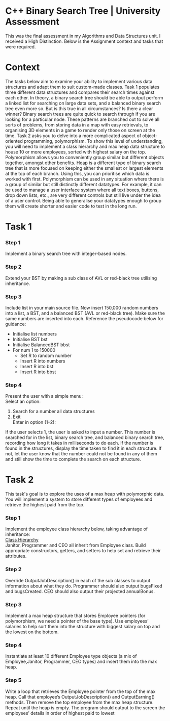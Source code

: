 # C++ Binary Search Tree | University Assessment

This was the final assessment in my Algorithms and Data Structures unit. I received a High Distinction.
Below is the Assignment context and tasks that were required.

# Context
The tasks below aim to examine your ability to implement various data structures and adapt them to suit custom-made classes.
Task 1 populates three different data structures and compares their search times against each other. In theory, a binary search tree should be able to output perform a linked list for searching on large data sets, and a balanced binary search tree even more so. But is this true in all circumstances? Is there a clear winner? Binary search trees are quite quick to search through if you are looking for a particular node. These patterns are branched out to solve all sorts of problems, from storing data in a map with easy retrievals, to organising 3D elements in a game to render only those on screen at the time.
Task 2 asks you to delve into a more complicated aspect of object-oriented programming, polymorphism. To show this level of understanding, you will need to implement a class hierarchy and max heap data structure to house 10 or more employees, sorted with highest salary on the top. Polymorphism allows you to conveniently group similar but different objects together, amongst other benefits. Heap is a different type of binary search tree that is more focused on keeping either the smallest or largest elements at the top of each branch. Using this, you can prioritise which data is worked with first. Polymorphism can be used in any situation where there is a group of similar but still distinctly different datatypes. For example, it can be used to manage a user interface system where all text boxes, buttons, drop down lists, etc., are very different controls but still live under the idea of a user control. Being able to generalise your datatypes enough to group them will create shorter and easier code to test in the long run.

# Task 1
### Step 1
Implement a binary search tree with integer-based nodes.
### Step 2
Extend your BST by making a sub class of AVL or red-black tree utilising inheritance.
### Step 3
Include list in your main source file. Now insert 150,000 random numbers into a list, a BST, and a balanced BST (AVL or red-black tree). Make sure the same numbers are inserted into each.
Reference the pseudocode below for guidance:
- Initialise list numbers
- Initialise BST bst
- Initialise BalancedBST bbst
- For num 1 to 150000
  - Set R to random number
  - Insert R into numbers
  - Insert R into bst
  - Insert R into bbst
  
### Step 4
Present the user with a simple menu:  
Select an option:  
1) Search for a number all data structures  
2) Exit  
Enter in option (1–2):

If the user selects 1, the user is asked to input a number. This number is searched for in the list,
binary search tree, and balanced binary search tree, recording how long it takes in milliseconds to do
each. If the number is found in the structures, display the time taken to find it in each structure. If
not, let the user know that the number could not be found in any of them and still show the time to
complete the search on each structure.

# Task 2
This task's goal is to explore the uses of a max heap with polymorphic data. You will implement a
system to store different types of employees and retrieve the highest paid from the top.
### Step 1
Implement the employee class hierarchy below, taking advantage of inheritance:  
[Class Hierarchy](https://i.imgur.com/DHWyDkd.png)  
Janitor, Programmer and CEO all inherit from Employee class. Build appropriate constructors,
getters, and setters to help set and retrieve their attributes.
### Step 2
Override OutputJobDescription() in each of the sub classes to output information about what
they do. Programmer should also output bugsFixed and bugsCreated. CEO should also output their
projected annualBonus.
### Step 3
Implement a max heap structure that stores Employee pointers (for polymorphism, we need a
pointer of the base type). Use employees’ salaries to help sort them into the structure with biggest
salary on top and the lowest on the bottom.
### Step 4
Instantiate at least 10 different Employee type objects (a mix of Employee,Janitor, Programmer,
CEO types) and insert them into the max heap.
### Step 5
Write a loop that retrieves the Employee pointer from the top of the max heap. Call that employee’s
OutputJobDescription() and OutputEarning() methods. Then remove the top employee from
the max heap structure. Repeat until the heap is empty.
The program should output to the screen the employees’ details in order of highest paid to lowest
